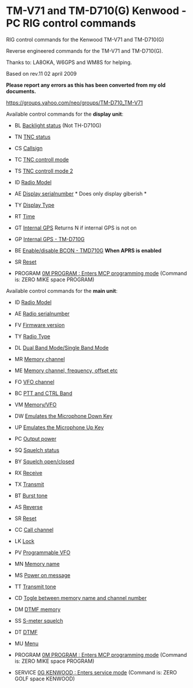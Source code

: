 # TM-V71 and TM-D710(G) Kenwood - PC RIG control commands
RIG control commands for the Kenwood TM-V71 and TM-D710(G)

Reverse engineered commands for the TM-V71 and TM-D710(G).

Thanks to: LA8OKA, W6GPS and WM8S for helping.

Based on rev.11 02 april 2009

__Please report any errors as this has been converted from my old documents.__

https://groups.yahoo.com/neo/groups/TM-D710_TM-V71

Available control commands for the **display unit**:

- BL	[Backlight status](/commands/BL.md) (Not TH-D710G)

- TN	[TNC status](/commands/TN.md)

- CS	[Callsign](/commands/CS.md)

- TC	[TNC controll mode](/commands/TC.md)

- TS	[TNC controll mode 2](/commands/TS.md)

- ID	[Radio Model](/commands/ID.md)

- AE	[Display serialnumber](/commands/AE.md) * Does only display giberish *

- TY	[Display Type](/commands/TY.md)

- RT	[Time](/commands/RT.md)

- GT	[Internal GPS](/commands/GT.md) Returns N if internal GPS is not on

- GP	[Internal GPS - TM-D710G](/commands/GP.md)

- BE	[Enable/disable BCON - TMD710G](/commands/BE.md) **When APRS is enabled**

- SR	[Reset](/commands/SR.md)

- PROGRAM		[0M PROGRAM : Enters MCP programming mode](/commands/0M_PROGRAM.md) (Command is: ZERO MIKE space PROGRAM)

Available control commands for the **main unit**:


- ID	[Radio Model](/commands/ID.md)

- AE	[Radio serialnumber](/commands/AE.md)

- FV	[Firmware version](/commands/FV.md)

- TY	[Radio Type](/commands/TY.md)

- DL	[Dual Band Mode/Single Band Mode](/commands/DL.md)

- MR	[Memory channel](/commands/MR.md)

- ME	[Memory channel, frequency, offset etc](/commands/ME.md)

- FO	[VFO channel](/commands/FO.md)

- BC	[PTT and CTRL Band](/commands/BC.md)

- VM	[Memory/VFO](/commands/VM.md)

- DW	[Emulates the Microphone Down Key](/commands/DW.md)

- UP	[Emulates the Microphone Up Key](/commands/UP.md)

- PC	[Output power](/commands/PC.md)

- SQ	[Squelch status](/commands/SQ.md)

- BY	[Squelch open/closed](/commands/BY.md)

- RX	[Receive](/commands/RX.md)

- TX	[Transmit](/commands/TX.md)

- BT	[Burst tone](/commands/BT.md)

- AS	[Reverse](/commands/AS.md)

- SR	[Reset](/commands/SR.md)

- CC	[Call channel](/commands/CC.md)

- LK	[Lock](/commands/LK.md)

- PV	[Programmable VFO](/commands/PV.md)

- MN	[Memory name](/commands/MN.md)

- MS	[Power on message](/commands/MS.md)

- TT	[Transmit tone](/commands/TT.md)

- CD	[Togle between memory name and channel number](/commands/CD.md)

- DM	[DTMF memory](/commands/DM.md)

- SS	[S-meter squelch](/commands/SS.md)

- DT	[DTMF](/commands/DT.md)

- MU	[Menu](/commands/MU.md)

- PROGRAM		[0M PROGRAM : Enters MCP programming mode](/commands/0M_PROGRAM.md) (Command is: ZERO MIKE space PROGRAM)

- SERVICE	[0G KENWOOD : Enters service mode](/commands/0G_KENWOOD.md) (Command is: ZERO GOLF space KENWOOD)
